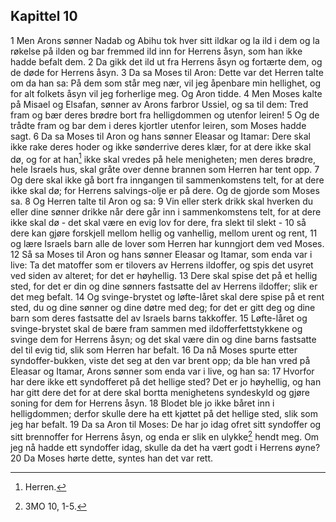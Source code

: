 ## Kapittel 10

1 Men Arons sønner Nadab og Abihu tok hver sitt ildkar og la ild i dem og la røkelse på ilden og bar fremmed ild inn for Herrens åsyn, som han ikke hadde befalt dem.
2 Da gikk det ild ut fra Herrens åsyn og fortærte dem, og de døde for Herrens åsyn.
3 Da sa Moses til Aron: Dette var det Herren talte om da han sa: På dem som står meg nær, vil jeg åpenbare min hellighet, og for alt folkets åsyn vil jeg forherlige meg. Og Aron tidde.
4 Men Moses kalte på Misael og Elsafan, sønner av Arons farbror Ussiel, og sa til dem: Tred fram og bær deres brødre bort fra helligdommen og utenfor leiren!
5 Og de trådte fram og bar dem i deres kjortler utenfor leiren, som Moses hadde sagt.
6 Da sa Moses til Aron og hans sønner Eleasar og Itamar: Dere skal ikke rake deres hoder og ikke sønderrive deres klær, for at dere ikke skal dø, og for at han[^1] ikke skal vredes på hele menigheten; men deres brødre, hele Israels hus, skal gråte over denne brannen som Herren har tent opp.
7 Og dere skal ikke gå bort fra inngangen til sammenkomstens telt, for at dere ikke skal dø; for Herrens salvings-olje er på dere. Og de gjorde som Moses sa.
8 Og Herren talte til Aron og sa:
9 Vin eller sterk drikk skal hverken du eller dine sønner drikke når dere går inn i sammenkomstens telt, for at dere ikke skal dø - det skal være en evig lov for dere, fra slekt til slekt -
10 så dere kan gjøre forskjell mellom hellig og vanhellig, mellom urent og rent,
11 og lære Israels barn alle de lover som Herren har kunngjort dem ved Moses.
12 Så sa Moses til Aron og hans sønner Eleasar og Itamar, som enda var i live: Ta det matoffer som er tilovers av Herrens ildoffer, og spis det usyret ved siden av alteret; for det er høyhellig.
13 Dere skal spise det på et hellig sted, for det er din og dine sønners fastsatte del av Herrens ildoffer; slik er det meg befalt.
14 Og svinge-brystet og løfte-låret skal dere spise på et rent sted, du og dine sønner og dine døtre med deg; for det er gitt deg og dine barn som deres fastsatte del av Israels barns takkoffer.
15 Løfte-låret og svinge-brystet skal de bære fram sammen med ildofferfettstykkene og svinge dem for Herrens åsyn; og det skal være din og dine barns fastsatte del til evig tid, slik som Herren har befalt.
16 Da nå Moses spurte etter syndoffer-bukken, viste det seg at den var brent opp; da ble han vred på Eleasar og Itamar, Arons sønner som enda var i live, og han sa:
17 Hvorfor har dere ikke ett syndofferet på det hellige sted? Det er jo høyhellig, og han har gitt dere det for at dere skal bortta menighetens syndeskyld og gjøre soning for dem for Herrens åsyn.
18 Blodet ble jo ikke båret inn i helligdommen; derfor skulle dere ha ett kjøttet på det hellige sted, slik som jeg har befalt.
19 Da sa Aron til Moses: De har jo idag ofret sitt syndoffer og sitt brennoffer for Herrens åsyn, og enda er slik en ulykke[^2] hendt meg. Om jeg nå hadde ett syndoffer idag, skulle da det ha vært godt i Herrens øyne?
20 Da Moses hørte dette, syntes han det var rett.

[^1]:  Herren.
[^2]:  3MO 10, 1-5.

